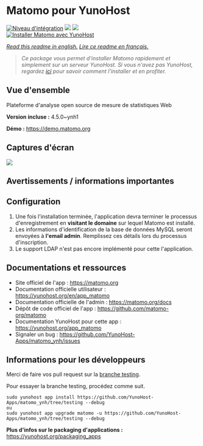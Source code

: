 # Matomo pour YunoHost

[![Niveau d'intégration](https://dash.yunohost.org/integration/matomo.svg)](https://dash.yunohost.org/appci/app/matomo) ![](https://ci-apps.yunohost.org/ci/badges/matomo.status.svg) ![](https://ci-apps.yunohost.org/ci/badges/matomo.maintain.svg)  
[![Installer Matomo avec YunoHost](https://install-app.yunohost.org/install-with-yunohost.svg)](https://install-app.yunohost.org/?app=matomo)

*[Read this readme in english.](./README.md)*
*[Lire ce readme en français.](./README_fr.md)*

> *Ce package vous permet d'installer Matomo rapidement et simplement sur un serveur YunoHost.
Si vous n'avez pas YunoHost, regardez [ici](https://yunohost.org/#/install) pour savoir comment l'installer et en profiter.*

## Vue d'ensemble

Plateforme d'analyse open source de mesure de statistiques Web

**Version incluse :** 4.5.0~ynh1

**Démo :** https://demo.matomo.org

## Captures d'écran

![](./doc/screenshots/screenshot.png)

## Avertissements / informations importantes

## Configuration

1. Une fois l'installation terminée, l'application devra terminer le processus d'enregistrement en **visitant le domaine** sur lequel Matomo est installé.
1. Les informations d'identification de la base de données MySQL seront envoyées à **l'email admin**. Remplissez ces détails lors du processus d'inscription.
1. Le support LDAP n'est pas encore implémenté pour cette l'application.

## Documentations et ressources

* Site officiel de l'app : https://matomo.org
* Documentation officielle utilisateur : https://yunohost.org/en/app_matomo
* Documentation officielle de l'admin : https://matomo.org/docs
* Dépôt de code officiel de l'app : https://github.com/matomo-org/matomo
* Documentation YunoHost pour cette app : https://yunohost.org/app_matomo
* Signaler un bug : https://github.com/YunoHost-Apps/matomo_ynh/issues

## Informations pour les développeurs

Merci de faire vos pull request sur la [branche testing](https://github.com/YunoHost-Apps/matomo_ynh/tree/testing).

Pour essayer la branche testing, procédez comme suit.
```
sudo yunohost app install https://github.com/YunoHost-Apps/matomo_ynh/tree/testing --debug
ou
sudo yunohost app upgrade matomo -u https://github.com/YunoHost-Apps/matomo_ynh/tree/testing --debug
```

**Plus d'infos sur le packaging d'applications :** https://yunohost.org/packaging_apps